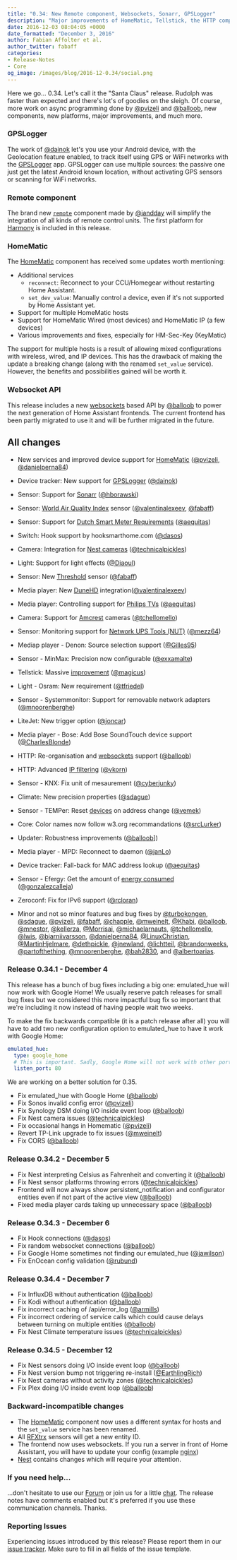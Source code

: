 ```yaml
---
title: "0.34: New Remote component, Websockets, Sonarr, GPSLogger"
description: "Major improvements of HomeMatic, Tellstick, the HTTP component, and more."
date: 2016-12-03 08:04:05 +0000
date_formatted: "December 3, 2016"
author: Fabian Affolter et al.
author_twitter: fabaff
categories:
- Release-Notes
- Core
og_image: /images/blog/2016-12-0.34/social.png
---
```


Here we go... 0.34. Let's call it the "Santa Claus" release. Rudolph was faster than expected and there's lot's of goodies on the sleigh. Of course, more work on async programming done by [@pvizeli] and [@balloob], new components, new platforms, major improvements, and much more.

### GPSLogger

The work of [@dainok] let's you use your Android device, with the Geolocation feature enabled, to track itself using GPS or WiFi networks with the [GPSLogger](https://github.com/mendhak/gpslogger/releases) app. GPSLogger can use multiple sources: the passive one just get the latest Android known location, without activating GPS sensors or scanning for WiFi networks.

###  Remote component

The brand new [`remote`][remote] component made by [@iandday] will simplify the integration of all kinds of remote control units. The first platform for [Harmony][harmony] is included in this release.

### HomeMatic

The [HomeMatic][homematic] component has received some updates worth mentioning:

- Additional services
  - `reconnect`: Reconnect to your CCU/Homegear without restarting Home Assistant.
  - `set_dev_value`: Manually control a device, even if it's not supported by Home Assistant yet.
- Support for multiple HomeMatic hosts
- Support for HomeMatic Wired (most devices) and HomeMatic IP (a few devices)
- Various improvements and fixes, especially for HM-Sec-Key (KeyMatic)

The support for multiple hosts is a result of allowing mixed configurations with wireless, wired, and IP devices. This has the drawback of making the update a breaking change (along with the renamed `set_value` service). However, the benefits and possibilities gained will be worth it.

### Websocket API

This release includes a new [websockets][websockets] based API by [@balloob] to power the next generation of Home Assistant frontends. The current frontend has been partly migrated to use it and will be further migrated in the future.

## All changes

- New services and improved device support for [HomeMatic][homematic] ([@pvizeli], [@danielperna84])
- Device tracker: New support for [GPSLogger][gpslogger] ([@dainok])
- Sensor: Support for [Sonarr][sonarr] ([@hborawski])
- Sensor: [World Air Quality Index][waqi] sensor ([@valentinalexeev], [@fabaff])
- Sensor: Support for [Dutch Smart Meter Requirements][dsmr] ([@aequitas])
- Switch: Hook support by hooksmarthome.com ([@dasos])
- Camera: Integration for [Nest cameras][nest-cam] ([@technicalpickles])
- Light: Support for light effects ([@Diaoul])
- Sensor: New [Threshold][threshold] sensor ([@fabaff])
- Media player: New [DuneHD][dunehd] integration([@valentinalexeev])
- Media player: Controlling support for [Philips TVs][philips] ([@aequitas])
- Camera: Support for [Amcrest][amcrest] cameras ([@tchellomello])
- Sensor: Monitoring support for [Network UPS Tools (NUT)][nut] ([@mezz64])

- Mediap player - Denon: Source selection support ([@Gilles95])
- Sensor - MinMax: Precision now configurable ([@exxamalte])
- Tellstick: Massive [improvement][tellstick] ([@magicus])
- Light - Osram: New requirement ([@tfriedel])
- Sensor - Systemmonitor: Support for removable network adapters ([@mnoorenberghe])
- LiteJet: New trigger option ([@joncar])
- Media player - Bose: Add Bose SoundTouch device support ([@CharlesBlonde])
- HTTP: Re-organisation and [websockets] support ([@balloob])
- HTTP: Advanced [IP filtering][filtering] ([@vkorn])
- Sensor - KNX: Fix unit of mesaurement ([@cyberjunky])
- Climate: New precision properties ([@sdague])
- Sensor - TEMPer: Reset [devices][temper] on address change ([@vemek])
- Core: Color names now follow w3.org recommandations ([@srcLurker])
- Updater: Robustness improvements ([@balloob]])
- Media player - MPD: Reconnect to daemon ([@janLo])
- Device tracker: Fall-back for MAC address lookup ([@aequitas])
- Sensor - Efergy: Get the amount of [energy consumed][efergy] ([@gonzalezcalleja])
- Zeroconf: Fix for IPv6 support ([@rcloran])
- Minor and not so minor features and bug fixes by [@turbokongen], [@sdague], [@pvizeli], [@fabaff], [@chapple], [@mweinelt], [@Khabi], [@balloob], [@mnestor], [@kellerza], [@Morrisai],
[@michaelarnauts], [@tchellomello], [@lwis], [@bjarniivarsson], [@danielperna84], [@LinuxChristian], [@MartinHjelmare], [@dethpickle], [@jnewland], [@lichtteil], [@brandonweeks], [@partofthething], [@mnoorenberghe], [@bah2830], and [@albertoarias].

### Release 0.34.1 - December 4

This release has a bunch of bug fixes including a big one: emulated_hue will now work with Google Home! We usually reserve patch releases for small bug fixes but we considered this more impactful bug fix so important that we're including it now instead of having people wait two weeks.

To make the fix backwards compatible (it is a patch release after all) you will have to add two new configuration option to emulated_hue to have it work with Google Home:

```yaml
emulated_hue:
  type: google_home
  # This is important. Sadly, Google Home will not work with other ports.
  listen_port: 80
```

We are working on a better solution for 0.35.

- Fix emulated_hue with Google Home ([@balloob])
- Fix Sonos invalid config error ([@pvizeli])
- Fix Synology DSM doing I/O inside event loop ([@balloob])
- Fix Nest camera issues ([@technicalpickles])
- Fix occasional hangs in Homematic ([@pvizeli])
- Revert TP-Link upgrade to fix issues ([@mweinelt])
- Fix CORS ([@balloob])

### Release 0.34.2 - December 5

- Fix Nest interpreting Celsius as Fahrenheit and converting it ([@balloob])
- Fix Nest sensor platforms throwing errors ([@technicalpickles])
- Frontend will now always show persistent_notification and configurator entities even if not part of the active view ([@balloob])
- Fixed media player cards taking up unnecessary space ([@balloob])

### Release 0.34.3 - December 6

 - Fix Hook connections ([@dasos])
 - Fix random websocket connections ([@balloob])
 - Fix Google Home sometimes not finding our emulated_hue ([@jawilson])
 - Fix EnOcean config validation ([@rubund])

### Release 0.34.4 - December 7

 - Fix InfluxDB without authentication ([@balloob])
 - Fix Kodi without authentication ([@balloob])
 - Fix incorrect caching of /api/error_log ([@armills])
 - Fix incorrect ordering of service calls which could cause delays between turning on multiple entities ([@balloob])
 - Fix Nest Climate temperature issues ([@technicalpickles])

### Release 0.34.5 - December 12

 - Fix Nest sensors doing I/O inside event loop ([@balloob])
 - Fix Nest version bump not triggering re-install ([@EarthlingRich])
 - Fix Nest cameras without activity zones ([@technicalpickles])
 - Fix Plex doing I/O inside event loop ([@balloob])

### Backward-incompatible changes

- The [HomeMatic][homematic] component now uses a different syntax for hosts and the `set_value` service has been renamed.
- All [RFXtrx][rfxtrx] sensors will get a new entity ID.
- The frontend now uses websockets. If you run a server in front of Home Assistant, you will have to update your config (example [nginx][nginx])
- [Nest][nest] contains changes which will require your attention.

### If you need help...

...don't hesitate to use our [Forum](https://community.home-assistant.io/) or join us for a little [chat](https://discord.gg/c5DvZ4e). The release notes have comments enabled but it's preferred if you use these communication channels. Thanks.

### Reporting Issues

Experiencing issues introduced by this release? Please report them in our [issue tracker](https://github.com/home-assistant/home-assistant/issues). Make sure to fill in all fields of the issue template.

[@EarthlingRich]: https://github.com/EarthlingRich
[@armills]: https://github.com/armills
[@jawilson]: https://github.com/jawilson
[@rubund]: https://github.com/rubund
[@aequitas]: https://github.com/aequitas
[@albertoarias]: https://github.com/albertoarias
[@bah2830]: https://github.com/bah2830
[@balloob]: https://github.com/balloob
[@bjarniivarsson]: https://github.com/bjarniivarsson
[@brandonweeks]: https://github.com/brandonweeks
[@cawilliamson]: https://github.com/cawilliamson
[@chapple]: https://github.com/chapple
[@CharlesBlonde]: https://github.com/CharlesBlonde
[@cyberjunky]: https://github.com/cyberjunky
[@dainok]: https://github.com/dainok
[@danielperna84]: https://github.com/danielperna84
[@dasos]: https://github.com/dasos
[@dethpickle]: https://github.com/dethpickle
[@Diaoul]: https://github.com/Diaoul
[@exxamalte]: https://github.com/exxamalte
[@fabaff]: https://github.com/fabaff
[@Gilles95]: https://github.com/Gilles95
[@gonzalezcalleja]: https://github.com/gonzalezcalleja
[@hartmms]: https://github.com/hartmms
[@hborawski]: https://github.com/hborawski
[@iandday]: https://github.com/iandday
[@janLo]: https://github.com/janLo
[@jnewland]: https://github.com/jnewland
[@joncar]: https://github.com/joncar
[@kellerza]: https://github.com/kellerza
[@Khabi]: https://github.com/Khabi
[@lichtteil]: https://github.com/lichtteil
[@LinuxChristian]: https://github.com/LinuxChristian
[@lwis]: https://github.com/lwis
[@magicus]: https://github.com/magicus
[@MartinHjelmare]: https://github.com/MartinHjelmare
[@mezz64]: https://github.com/mezz64
[@mezz64]: https://github.com/mezz64
[@michaelarnauts]: https://github.com/michaelarnauts
[@mnestor]: https://github.com/mnestor
[@mnoorenberghe]: https://github.com/mnoorenberghe
[@molobrakos]: https://github.com/molobrakos
[@Morrisai]: https://github.com/Morrisai
[@mtreinish]:  https://github.com/mtreinish
[@mweinelt]: https://github.com/mweinelt
[@nsideras]: https://github.com/nsideras
[@partofthething]: https://github.com/partofthething
[@pavoni]: https://github.com/pavoni
[@persandstrom]: https://github.com/persandstrom
[@postlund]: https://github.com/postlund
[@pvizeli]: https://github.com/pvizeli
[@rcloran]: https://github.com/rcloran
[@sdague]: https://github.com/sdague
[@skyval]: https://github.com/skyval
[@srcLurker]: https://github.com/srcLurker
[@tchellomello]: https://github.com/tchellomello
[@technicalpickles]: https://github.com/technicalpickles
[@tfriedel]: https://github.com/tfriedel
[@turbokongen]: https://github.com/turbokongen
[@valentinalexeev]: https://github.com/valentinalexeev
[@vemek]: https://github.com/vemek
[@vkorn]: https://github.com/vkorn

[amcrest]: /integrations/amcrest
[boradlink]: /integrations/broadlink#sensor
[dsmr]: /integrations/dsmr
[dunehd]: /integrations/dunehd
[efergy]: /integrations/efergy
[filtering]: /integrations/http/
[gpslogger]: /integrations/gpslogger
[harmony]: /integrations/harmony
[homematic]: /integrations/homematic/
[nest-cam]: /integrations/nest#camera
[nest]: /integrations/nest/
[nginx]: /docs/ecosystem/nginx
[nut]: /integrations/nut
[philips]: /integrations/philips_js
[remote]: /integrations/remote/
[rfxtrx]: /integrations/rfxtrx/
[sonarr]: /integrations/sonarr
[tellstick]: /integrations/tellstick/
[temper]: /integrations/temper
[threshold]: /integrations/threshold
[websockets]: /developers/websocket_api/
[waqi]: /integrations/waqi
